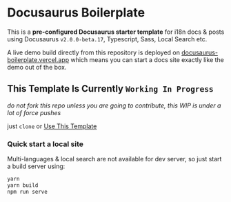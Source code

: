 # Docusaurus Boilerplate

This is a **pre-configured Docusaurus starter template** for i18n docs & posts using Docusaurus `v2.0.0-beta.17`, Typescript, Sass, Local Search etc.

A live demo build directly from this repository is deployed on [docusaurus-boilerplate.vercel.app](https://docusaurus-boilerplate.vercel.app) which means you can start a docs site exactly like the demo out of the box.

## This Template Is Currently `Working In Progress`

*do not fork this repo unless you are going to contribute, this WIP is under a lot of force pushes*

just `clone` or [Use This Template](https://github.com/arisac/docusaurus-starter-boilerplate-docs-only/generate)

### Quick start a local site

Multi-languages & local search are not available for dev server, so just start a build server using:

```bash
yarn
yarn build
npm run serve
```
